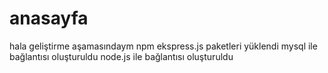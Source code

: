 # anasayfa
hala geliştirme aşamasındaym
npm ekspress.js paketleri yüklendi
mysql ile bağlantısı oluşturuldu
node.js ile bağlantısı oluşturuldu
